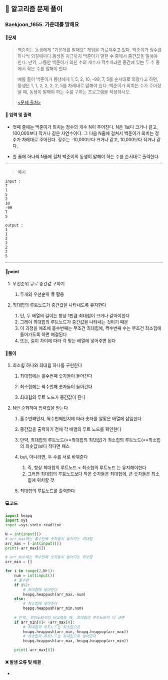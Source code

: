 ## 🐌 알고리즘 문제 풀이

### Baekjoon_1655. 가운데를 말해요

#### 📒문제

> 백준이는 동생에게 "가운데를 말해요" 게임을 가르쳐주고 있다. 백준이가 정수를 하나씩 외칠때마다 동생은 지금까지 백준이가 말한 수 중에서 중간값을 말해야 한다. 만약, 그동안 백준이가 외친 수의 개수가 짝수개라면 중간에 있는 두 수 중에서 작은 수를 말해야 한다.
>
> 예를 들어 백준이가 동생에게 1, 5, 2, 10, -99, 7, 5를 순서대로 외쳤다고 하면, 동생은 1, 1, 2, 2, 2, 2, 5를 차례대로 말해야 한다. 백준이가 외치는 수가 주어졌을 때, 동생이 말해야 하는 수를 구하는 프로그램을 작성하시오.
>
> [<문제 출처>](https://www.acmicpc.net/problem/1655)



#### :pushpin: 입력 및 출력

- 첫째 줄에는 백준이가 외치는 정수의 개수 N이 주어진다. N은 1보다 크거나 같고, 100,000보다 작거나 같은 자연수이다. 그 다음 N줄에 걸쳐서 백준이가 외치는 정수가 차례대로 주어진다. 정수는 -10,000보다 크거나 같고, 10,000보다 작거나 같다.

- 한 줄에 하나씩 N줄에 걸쳐 백준이의 동생이 말해야 하는 수를 순서대로 출력한다.


---

> 예시

```
input :
7
1
5
2
10
-99
7
5

output :
1
1
2
2
2
2
5
```

----




#### 🚀point

1. 우선순위 큐로 중간값 구하기
   1. 두개의 우선순위 큐 활용

2. 최대힙의 루트노드가 중간값을 나타내도록 유지한다
   1. 단, 두 배열의 길이는 항상 1만큼 최대힙이 크거나 같아야한다
   2. 그래야 최대힙의 루트노드가 중간값을 나타내는 것이기 때문
   3. 이 과정을 애초에 홀수번째는 무조건 최대힙에, 짝수번째 수는 무조건 최소힙에 들어가도록 하면 해결된다
   4. 또는, 길이 차이에 따라 각 맞는 배열에 넣어주면 된다





#### 🔎풀이

1.  최소힙 하나와 최대힙 하나를 구현한다
    1.  최대힙에는 홀수번째 숫자들이 들어간다

    1.  최소힙에는 짝수번째 숫자들이 들어간다

    1.  최대힙의 루트 노드가 중간값이 된다

1.  N번 순회하며 입력값을 받는다
    1.  홀수번째인지, 짝수번째인지에 따라 숫자를 알맞은 배열에 삽입한다
    1.  중간값을 출력하기 전에 각 배열의 루트 노드를 확인한다
    1.  만약, 최대힙의 루트노드(==최대힙의 최댓값)가 최소힙의 루트노드(==최소힙의 최솟값)보다 작다면 패스
    1.  but, 아니라면, 두 수를 서로 바꿔준다
        1.  즉, 항상 최대힙의 루트노드 < 최소힙의 루트노드 는 유지해야한다
        1.  그러면 최대힙의 루트노드보다 작은 숫자들은 최대힙에, 큰 숫자들은 최소힙에 위치할 것

    1.  최대힙의 루트노드를 출력한다





#### 💻코드

```python
import heapq
import sys
input =sys.stdin.readline

N = int(input())
# arr_max에는 홀수번째 숫자들이 들어가는 최대힙
arr_max = [-int(input())]
print(-arr_max[0])

# arr_min에는 짝수번째 숫자들이 들어가는 최소힙
arr_min = []

for i in range(2,N+1):
    num = int(input())
    # 홀수면
    if i%2:
        # 최대힙에 넣어준다
        heapq.heappush(arr_max,-num)
    else:
        # 최소힙에 넣어준다
        heapq.heappush(arr_min,num)
	
    # 만약, 루트노드끼리 비교했을 때, 최대힙의 루트노드가 더 크면
    if arr_min[0]< -arr_max[0]:
        # 최대힙의 루트노드는 최소힙으로
        heapq.heappush(arr_min,-heapq.heappop(arr_max))
        # 최소힙의 루트노드는 최대힙으로 넣어준다
        heapq.heappush(arr_max,-heapq.heappop(arr_min))

    print(-arr_max[0])
```



#### ❌ 발생 오류 및 해결

- 
